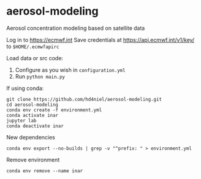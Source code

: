 # aerosol-modeling
Aerosol concentration modeling based on satellite data

Log in to https://ecmwf.int
Save credentials at https://api.ecmwf.int/v1/key/ to `$HOME/.ecmwfapirc`

Load data or src code:
1. Configure as you wish in `configuration.yml`
2. Run `python main.py`

If using conda:
```
git clone https://github.com/hd4niel/aerosol-modeling.git
cd aerosol-modeling
conda env create -f environment.yml
conda activate inar
jupyter lab
conda deactivate inar
```
New dependencies
```
conda env export --no-builds | grep -v "^prefix: " > environment.yml
```
Remove environment
```
conda env remove --name inar
```